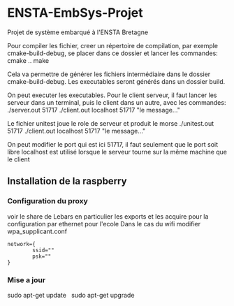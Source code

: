 # ENSTA-EmbSys-Projet
Projet de système embarqué à l'ENSTA Bretagne

Pour compiler les fichier, creer un répertoire de compilation, 
par exemple cmake-build-debug, se placer dans ce dossier
et lancer les commandes:
cmake ..
make

Cela va permettre de générer les fichiers intermédiaire dans le dossier cmake-build-debug.
Les executables seront générés dans un dossier build.

On peut executer les executables. Pour le client serveur, 
il faut lancer les serveur dans un terminal, puis le client dans un autre,
avec les commandes:
./server.out 51717
./client.out localhost 51717 "le message..."

Le fichier unitest joue le role de serveur et produit le morse
./unitest.out 51717
./client.out localhost 51717 "le message..."


On peut modifier le port qui est ici 51717, il faut seulement que le port soit libre
localhost est utilisé lorsque le serveur tourne sur la même machine que le client


## Installation de la raspberry
### Configuration du proxy
voir le share de Lebars en particulier les exports et les acquire pour la configuration par ethernet pour l'ecole
Dans le cas du wifi modifier wpa_supplicant.conf 
```
network={
        ssid=""
        psk=""
}
```

### Mise a jour  
sudo apt-get update  
sudo apt-get upgrade 
